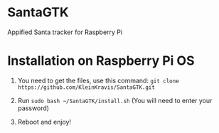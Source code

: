 # SantaGTK
Appified Santa tracker for Raspberry Pi


# Installation on Raspberry Pi OS
1. You need to get the files, use this command:
`git clone https://github.com/KleinKravis/SantaGTK.git`

2. Run `sudo bash ~/SantaGTK/install.sh` (You will need to enter your password)

3. Reboot and enjoy!
